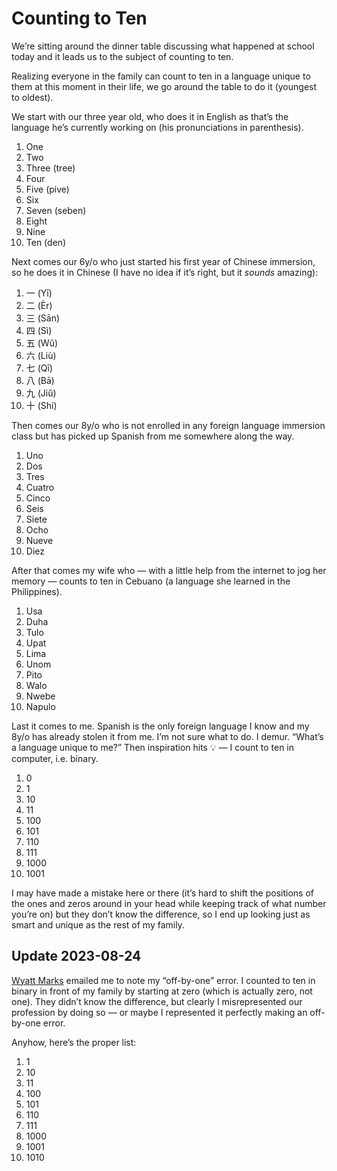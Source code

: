 # Counting to Ten

We’re sitting around the dinner table discussing what happened at school today and it leads us to the subject of counting to ten.  

Realizing everyone in the family can count to ten in a language unique to them at this moment in their life, we go around the table to do it (youngest to oldest).

We start with our three year old, who does it in English as that’s the language he’s currently working on (his pronunciations in parenthesis).

1. One
2. Two
3. Three (tree)
4. Four
5. Five (pive)
6. Six
7. Seven (seben)
8. Eight
9. Nine 
10. Ten (den)

Next comes our 6y/o who just started his first year of Chinese immersion, so he does it in Chinese (I have no idea if it’s right, but it _sounds_ amazing):

1. 一 (Yī)
2. 二 (Èr)
3. 三 (Sān)
4. 四 (Sì)
5. 五 (Wǔ)
6. 六 (Liù)
7. 七 (Qī)
8. 八 (Bā)
9. 九 (Jiǔ)
10. 十 (Shí)

Then comes our 8y/o who is not enrolled in any foreign language immersion class but has picked up Spanish from me somewhere along the way.

1. Uno
2. Dos
3. Tres
4. Cuatro
5. Cinco
6. Seis
7. Siete
8. Ocho
9. Nueve
10. Diez

After that comes my wife who — with a little help from the internet to jog her memory — counts to ten in Cebuano (a language she learned in the Philippines).

1. Usa
2. Duha
3. Tulo
4. Upat
5. Lima
6. Unom
7. Pito
8. Walo
9. Nwebe
10. Napulo

Last it comes to me. Spanish is the only foreign language I know and my 8y/o has already stolen it from me. I’m not sure what to do. I demur. “What’s a language unique to me?” Then inspiration hits 💡 — I count to ten in computer, i.e. binary.

1. 0
2. 1
3. 10
4. 11
5. 100
6. 101
7. 110
8. 111
9. 1000
10. 1001

I may have made a mistake here or there (it’s hard to shift the positions of the ones and zeros around in your head while keeping track of what number you’re on) but they don’t know the difference, so I end up looking just as smart and unique as the rest of my family.

## Update 2023-08-24

[Wyatt Marks](https://wyattmarks.com/) emailed me to note my “off-by-one” error. I counted to ten in binary in front of my family by starting at zero (which is actually zero, not one). They didn’t know the difference, but clearly I misrepresented our profession by doing so — or maybe I represented it perfectly making an off-by-one error.

Anyhow, here’s the proper list:

1. 1
2. 10
3. 11
4. 100
5. 101
6. 110
7. 111
8. 1000
9. 1001
10. 1010